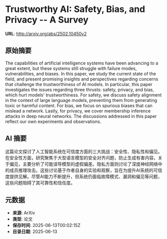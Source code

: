# Trustworthy AI: Safety, Bias, and Privacy -- A Survey

**URL**: http://arxiv.org/abs/2502.10450v2

## 原始摘要

The capabilities of artificial intelligence systems have been advancing to a
great extent, but these systems still struggle with failure modes,
vulnerabilities, and biases. In this paper, we study the current state of the
field, and present promising insights and perspectives regarding concerns that
challenge the trustworthiness of AI models. In particular, this paper
investigates the issues regarding three thrusts: safety, privacy, and bias,
which hurt models' trustworthiness. For safety, we discuss safety alignment in
the context of large language models, preventing them from generating toxic or
harmful content. For bias, we focus on spurious biases that can mislead a
network. Lastly, for privacy, we cover membership inference attacks in deep
neural networks. The discussions addressed in this paper reflect our own
experiments and observations.


## AI 摘要

这篇论文探讨了人工智能系统在可信度方面的三大挑战：安全性、隐私性和偏见。在安全性方面，研究聚焦于大型语言模型的安全对齐问题，防止生成有害内容。关于偏见，主要分析了可能误导模型的虚假偏差。隐私方面则讨论了深度神经网络中的成员推理攻击。这些讨论基于作者自身的实验和观察，旨在为提升AI系统的可信度提供见解。尽管AI能力不断提升，但系统仍面临故障模式、漏洞和偏见等问题，这些问题阻碍了其可靠性和信任度。

## 元数据

- **来源**: ArXiv
- **类型**: 论文
- **保存时间**: 2025-06-13T00:02:15Z
- **目录日期**: 2025-06-13
